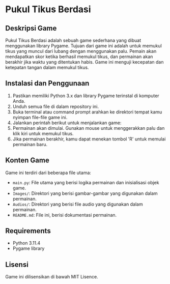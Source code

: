 # Pukul Tikus Berdasi

## Deskripsi Game
Pukul Tikus Berdasi adalah sebuah game sederhana yang dibuat menggunakan library Pygame. Tujuan dari game ini adalah untuk memukul tikus yang muncul dari lubang dengan menggunakan palu. Pemain akan mendapatkan skor ketika berhasil memukul tikus, dan permainan akan berakhir jika waktu yang ditentukan habis. Game ini menguji kecepatan dan ketepatan tangan dalam memukul tikus.

## Instalasi dan Penggunaan
1. Pastikan memiliki Python 3.x dan library Pygame terinstal di komputer Anda.
2. Unduh semua file di dalam repository ini.
3. Buka terminal atau command prompt arahkan ke direktori tempat kamu nyimpan file-file game ini.
4. Jalankan perintah berikut untuk menjalankan game:
5. Permainan akan dimulai. Gunakan mouse untuk menggerakkan palu dan klik kiri untuk memukul tikus.
6. Jika permainan berakhir, kamu dapat menekan tombol 'R' untuk memulai permainan baru.

## Konten Game
Game ini terdiri dari beberapa file utama:
- `main.py`: File utama yang berisi logika permainan dan inisialisasi objek game.
- `Images/`: Direktori yang berisi gambar-gambar yang digunakan dalam permainan.
- `Audios/`: Direktori yang berisi file audio yang digunakan dalam permainan.
- `README.md`: File ini, berisi dokumentasi permainan.

## Requirements
- Python 3.11.4
- Pygame library

## Lisensi
Game ini dilisensikan di bawah MIT Lisence.
